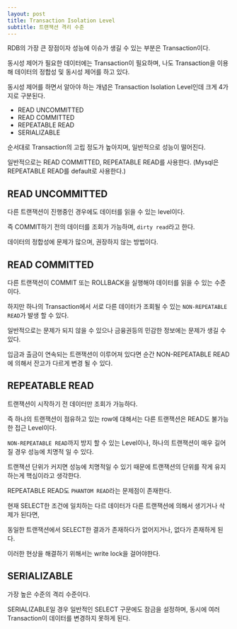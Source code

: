 ```yaml
---
layout: post
title: Transaction Isolation Level
subtitle: 트랜잭션 격리 수준
---
```


RDB의 가장 큰 장점이자 성능에 이슈가 생길 수 있는 부분은 Transaction이다.

동시성 제어가 필요한 데이터에는 Transaction이 필요하며, 나도 Transaction을 이용해 데이터의 정합성 및 동시성 제어를 하고 있다.

동시성 제어를 하면서 알아야 하는 개념은 Transaction Isolation Level인데 크게 4가지로 구분된다.

- READ UNCOMMITTED
- READ COMMITTED
- REPEATABLE READ
- SERIALIZABLE

순서대로 Transaction의 고립 정도가 높아지며, 일반적으로 성능이 떨어진다.

일반적으로는 READ COMMITTED, REPEATABLE READ를 사용한다. (Mysql은 REPEATABLE READ를 default로 사용한다.)

## READ UNCOMMITTED
다른 트랜잭션이 진행중인 경우에도 데이터를 읽을 수 있는 level이다. 

즉 COMMIT하기 전의 데이터를 조회가 가능하며, `dirty read`라고 한다.

데이터의 정합성에 문제가 많으며, 권장하지 않는 방법이다.

## READ COMMITTED
다른 트랜잭션이 COMMIT 또는 ROLLBACK을 실행해야 데이터를 읽을 수 있는 수준이다.

하지만 하나의 Transaction에서 서로 다른 데이터가 조회될 수 있는 `NON-REPEATABLE READ`가 발생 할 수 있다.

일반적으로는 문제가 되지 않을 수 있으나 금융권등의 민감한 정보에는 문제가 생길 수 있다. 

입금과 출금이 연속되는 트랜잭션이 이루어져 있다면 순간 NON-REPEATABLE READ에 의해서 잔고가 다르게 변경 될 수 있다.

## REPEATABLE READ
트랜잭션이 시작하기 전 데이터만 조회가 가능하다.

즉 하나의 트랜잭션이 점유하고 있는 row에 대해서는 다른 트랜잭션은 READ도 불가능한 접근 Level이다.

`NON-REPEATABLE READ`까지 방지 할 수 있는 Level이나, 하나의 트랜잭션이 매우 길어질 경우 성능에 치명적 일 수 있다.

트랜잭션 단위가 커지면 성능에 치명적일 수 있기 때문에 트랜잭션의 단위를 작게 유지하는게 핵심이라고 생각한다.

REPEATABLE READ도 `PHANTOM READ`라는 문제점이 존재한다.

현재 SELECT한 조건에 일치하는 다르 데이터가 다른 트랜잭션에 의해서 생기거나 삭제가 된다면,

동일한 트랜잭션에서 SELECT한 결과가 존재하다가 없어지거나, 없다가 존재하게 된다.

이러한 현상을 해결하기 위해서는 write lock을 걸어야한다.

## SERIALIZABLE
가장 높은 수준의 격리 수준이다.

SERIALIZABLE일 경우 일반적인 SELECT 구문에도 잠금을 설정하며, 동시에 여러 Transaction이 데이터를 변경하지 못하게 된다. 


